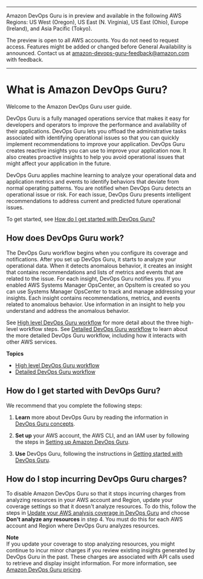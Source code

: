 --------

Amazon DevOps Guru is in preview and available in the following AWS Regions: US West \(Oregon\), US East \(N\. Virginia\), US East \(Ohio\), Europe \(Ireland\), and Asia Pacific \(Tokyo\)\.

The preview is open to all AWS accounts\. You do not need to request access\. Features might be added or changed before General Availability is announced\. Contact us at [amazon\-devops\-guru\-feedback@amazon\.com](mailto:amazon-devops-guru-feedback@amazon.com) with feedback\.

--------

# What is Amazon DevOps Guru?<a name="welcome"></a>

Welcome to the Amazon DevOps Guru user guide\.

DevOps Guru is a fully managed operations service that makes it easy for developers and operators to improve the performance and availability of their applications\. DevOps Guru lets you offload the administrative tasks associated with identifying operational issues so that you can quickly implement recommendations to improve your application\. DevOps Guru creates reactive insights you can use to improve your application now\. It also creates proactive insights to help you avoid operational issues that might affect your application in the future\. 

DevOps Guru applies machine learning to analyze your operational data and application metrics and events to identify behaviors that deviate from normal operating patterns\. You are notified when DevOps Guru detects an operational issue or risk\. For each issue, DevOps Guru presents intelligent recommendations to address current and predicted future operational issues\. 

To get started, see [How do I get started with DevOps Guru?](#how-do-i-get-started) 

## How does DevOps Guru work?<a name="how-it-works"></a>

The DevOps Guru workflow begins when you configure its coverage and notifications\. After you set up DevOps Guru, it starts to analyze your operational data\. When it detects anomalous behavior, it creates an insight that contains recommendations and lists of metrics and events that are related to the issue\. For each insight, DevOps Guru notifies you\. If you enabled AWS Systems Manager OpsCenter, an OpsItem is created so you can use Systems Manager OpsCenter to track and manage addressing your insights\. Each insight contains recommendations, metrics, and events related to anomalous behavior\. Use information in an insight to help you understand and address the anomalous behavior\.

See [High level DevOps Guru workflow](high-level-workflow.md) for more detail about the three high\-level workflow steps\. See [Detailed DevOps Guru workflow](detailed-workflow.md) to learn about the more detailed DevOps Guru workflow, including how it interacts with other AWS services\. 

**Topics**
+ [High level DevOps Guru workflow](high-level-workflow.md)
+ [Detailed DevOps Guru workflow](detailed-workflow.md)

## How do I get started with DevOps Guru?<a name="how-do-i-get-started"></a>

 We recommend that you complete the following steps: 

1. **Learn** more about DevOps Guru by reading the information in [ DevOps Guru concepts](concepts.md)\. 

1. **Set up** your AWS account, the AWS CLI, and an IAM user by following the steps in [Setting up Amazon DevOps Guru](setting-up.md)\. 

1. **Use** DevOps Guru, following the instructions in [Getting started with DevOps Guru](getting-started.md)\. 

## How do I stop incurring DevOps Guru charges?<a name="how-do-i-disable-devops-guru"></a>

To disable Amazon DevOps Guru so that it stops incurring charges from analyzing resources in your AWS account and Region, update your coverage settings so that it doesn't analyze resources\. To do this, follow the steps in [Update your AWS analysis coverage in DevOps Guru](update-settings.md#update-coverage) and choose **Don't analyze any resources** in step 4\. You must do this for each AWS account and Region where DevOps Guru analyzes resources\.

**Note**  
If you update your coverage to stop analyzing resources, you might continue to incur minor charges if you review existing insights generated by DevOps Guru in the past\. These charges are associated with API calls used to retrieve and display insight information\. For more information, see [Amazon DevOps Guru pricing](http://aws.amazon.com/devops-guru/pricing/)\.